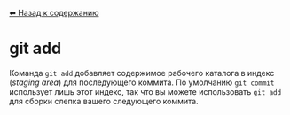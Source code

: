 [⬅ Назад к содержанию](./README.md)

# git add

Команда `git add` добавляет содержимое рабочего каталога в индекс (_staging area_) для последующего коммита. По умолчанию `git commit` использует лишь этот индекс, так что вы можете использовать `git add` для сборки слепка вашего следующего коммита.
